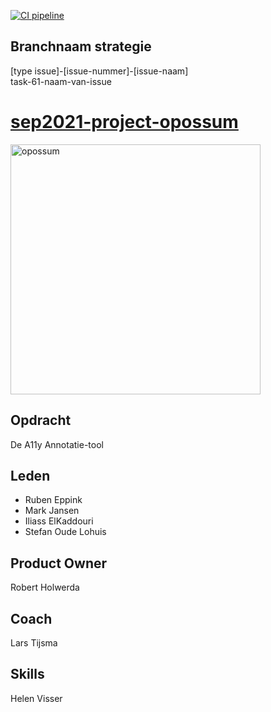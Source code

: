 [![CI pipeline](https://github.com/HANICA-DWA/sep2021-project-opossum/actions/workflows/CI.yaml/badge.svg)](https://github.com/HANICA-DWA/sep2021-project-opossum/actions/workflows/CI.yaml)

## Branchnaam strategie

[type issue]-[issue-nummer]-[issue-naam]  
task-61-naam-van-issue

# [sep2021-project-opossum](https://en.wikipedia.org/wiki/Opossum)

<img src="https://upload.wikimedia.org/wikipedia/commons/thumb/0/07/Didelphis_virginiana_with_young.JPG/1920px-Didelphis_virginiana_with_young.JPG" alt="opossum" width="400"/>

## Opdracht

De A11y Annotatie-tool

## Leden

- Ruben Eppink
- Mark Jansen
- Iliass ElKaddouri
- Stefan Oude Lohuis

## Product Owner

Robert Holwerda

## Coach

Lars Tijsma

## Skills

Helen Visser

